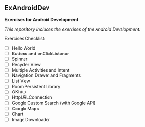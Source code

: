 ## ExAndroidDev
**Exercises for Android Development**

*This repository includes the exercises of the Android Development.*

Exercises Checklist:
- [ ] Hello World
- [ ] Buttons and onClickListener
- [ ] Spinner
- [ ] Recycler View
- [ ] Multiple Activities and Intent
- [ ] Navigation Drawer and Fragments
- [ ] List View
- [ ] Room Persistent Library
- [ ] OKhttp
- [ ] HttpURLConnection
- [ ] Google Custom Search (with Google API)
- [ ] Google Maps
- [ ] Chart
- [ ] Image Downloader
